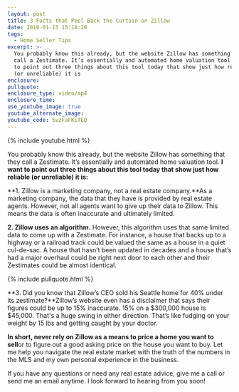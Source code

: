 ```yaml
---
layout: post
title: 3 Facts that Peel Back the Curtain on Zillow
date: 2018-01-15 15:18:20
tags:
  - Home Seller Tips
excerpt: >-
  You probably know this already, but the website Zillow has something that they
  call a Zestimate. It’s essentially and automated home valuation tool. I want
  to point out three things about this tool today that show just how reliable
  (or unreliable) it is
enclosure:
pullquote:
enclosure_type: video/mp4
enclosure_time:
use_youtube_image: true
youtube_alternate_image:
youtube_code: 5vzFaFKiTEQ
---
```



{% include youtube.html %}

You probably know this already, but the website Zillow has something that they call a Zestimate. It’s essentially and automated home valuation tool. **I want to point out three things about this tool today that show just how reliable (or unreliable) it is:**

**1. Zillow is a marketing company, not a real estate company.**As a marketing company, the data that they have is provided by real estate agents. However, not all agents want to give up their data to Zillow. This means the data is often inaccurate and ultimately limited.

**2. Zillow uses an algorithm.** However, this algorithm uses that same limited data to come up with a Zestimate. For instance, a house that backs up to a highway or a railroad track could be valued the same as a house in a quiet cul-de-sac. A house that hasn’t been updated in decades and a house that’s had a major overhaul could be right next door to each other and their Zestimates could be almost identical.

{% include pullquote.html %}

**3. Did you know that Zillow’s CEO sold his Seattle home for 40% under its zestimate?**Zillow’s website even has a disclaimer that says their figures could be up to 15% inaccurate. 15% on a $300,000 house is $45,000. That's a huge swing in either direction. That’s like fudging on your weight by 15 lbs and getting caught by your doctor.

**In short, never rely on Zillow as a means to price a home you want to sell**or to figure out a good asking price on the house you want to buy. Let me help you navigate the real estate market with the truth of the numbers in the MLS and my own personal experience in the business.

If you have any questions or need any real estate advice, give me a call or send me an email anytime. I look forward to hearing from you soon!